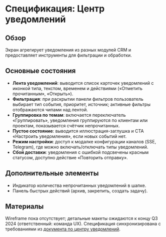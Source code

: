# Спецификация: Центр уведомлений

## Обзор
Экран агрегирует уведомления из разных модулей CRM и предоставляет инструменты для фильтрации и обработки.

## Основные состояния
- **Лента уведомлений**: выводится список карточек уведомлений с иконкой типа, текстом, временем и действиями («Отметить прочитанным», «Открыть»).
- **Фильтрация**: при раскрытии панели фильтров пользователь выбирает тип события, приоритет, источник; активные фильтры отображаются чипами над лентой.
- **Группировка по темам**: включается переключатель «Группировать», уведомления группируются по клиентам или проектам, показывается счётчик непрочитанных.
- **Пустое состояние**: выводится иллюстрация-заглушка и CTA «Настроить уведомления», если новых событий нет.
- **Режим настройки**: доступ к модалке конфигурации каналов (SSE, Telegram), где можно включать/отключать типы уведомлений.
- **Сбой доставки**: уведомления с ошибкой подсвечены красным статусом, доступно действие «Повторить отправку».

## Дополнительные элементы
- Индикатор количества непрочитанных уведомлений в шапке.
- Панель быстрых действий (архив, закрепить, создать задачу).

## Материалы
Wireframe пока отсутствует; детальные макеты ожидаются к концу Q3 2024 (ответственный: команда UX). Спецификация синхронизирована с требованиями из [документа по центру уведомлений](../../notifications.md).
